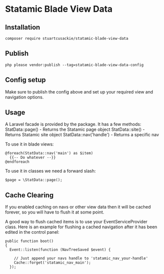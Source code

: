 # Statamic Blade View Data

## Installation

```
composer require stuartcusackie/statamic-blade-view-data
```

## Publish

```
php please vendor:publish --tag=statamic-blade-view-data-config
```

## Config setup

Make sure to publish the config above and set up your required view and navigation options.


## Usage

A Laravel facade is provided by the package. It has a few methods:
StatData::page() - Returns the Statamic page object
StatData::site() - Returns Statamic site object
StatData::nav('handle') - Returns a specific nav

To use it in blade views:

```
@foreach(StatData::nav('main') as $item)
  {{-- Do whatever --}}
@endforeach
```

To use it in classes we need a forward slash:

```
$page = \StatData::page();
```


## Cache Clearing

If you enabled caching on navs or other view data then it will be cached forever, so you will have to flush it at some point.

A good way to flush cached items is to use your EventServiceProvider class. Here is an example for flushing a cached navigation
after it has been edited in the control panel:

```
public function boot()
{
  Event::listen(function (NavTreeSaved $event) {

    // Just append your navs handle to 'statamic_nav_your-handle'
    Cache::forget('statamic_nav_main');
  });
```